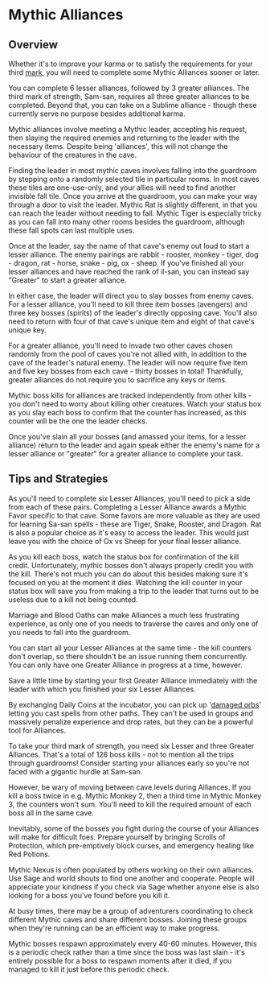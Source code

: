 # Mythic Alliances

## Overview

Whether it's to improve your karma or to satisfy the requirements for your third [mark](character/marks.md), you will need to complete some Mythic Alliances sooner or later.

You can complete 6 lesser alliances, followed by 3 greater alliances. The third mark of strength, Sam-san, requires all three greater alliances to be completed. Beyond that, you can take on a Sublime alliance - though these currently serve no purpose besides additional karma.

Mythic alliances involve meeting a Mythic leader, accepting his request, then slaying the required enemies and returning to the leader with the necessary items. Despite being 'alliances', this will not change the behaviour of the creatures in the cave.

Finding the leader in most mythic caves involves falling into the guardroom by stepping onto a randomly selected tile in particular rooms. In most caves these tiles are one-use-only, and your allies will need to find another invisible fall tile. Once you arrive at the guardroom, you can make your way through a door to visit the leader. Mythic Rat is slightly different, in that you can reach the leader without needing to fall. Mythic Tiger is especially tricky as you can fall into many other rooms besides the guardroom, although these fall spots can last multiple uses.

Once at the leader, say the name of that cave's enemy out loud to start a lesser alliance. The enemy pairings are rabbit - rooster, monkey - tiger, dog - dragon, rat - horse, snake - pig, ox - sheep. If you've finished all your lesser alliances and have reached the rank of il-san, you can instead say "Greater" to start a greater alliance.

In either case, the leader will direct you to slay bosses from enemy caves. For a lesser alliance, you'll need to kill three item bosses (avengers) and three key bosses (spirits) of the leader's directly opposing cave. You'll also need to return with four of that cave's unique item and eight of that cave's unique key.

For a greater alliance, you'll need to invade two other caves chosen randomly from the pool of caves you're not allied with, in addition to the cave of the leader's natural enemy. The leader will now require five item and five key bosses from each cave - thirty bosses in total! Thankfully, greater alliances do not require you to sacrifice any keys or items.

Mythic boss kills for alliances are tracked independently from other kills - you don't need to worry about killing other creatures. Watch your status box as you slay each boss to confirm that the counter has increased, as this counter will be the one the leader checks.

Once you've slain all your bosses (and amassed your items, for a lesser alliance) return to the leader and again speak either the enemy's name for a lesser alliance or "greater" for a greater alliance to complete your task.

## Tips and Strategies

As you'll need to complete six Lesser Alliances, you'll need to pick a side from each of these pairs. Completing a Lesser Alliance awards a Mythic Favor specific to that cave. Some favors are more valuable as they are used for learning Sa-san spells - these are Tiger, Snake, Rooster, and Dragon. Rat is also a popular choice as it's easy to access the leader. This would just leave you with the choice of Ox vs Sheep for your final lesser alliance.

As you kill each boss, watch the status box for confirmation of the kill credit. Unfortunately, mythic bosses don't always properly credit you with the kill. There's not much you can do about this besides making sure it's focused on you at the moment it dies. Watching the kill counter in your status box will save you from making a trip to the leader that turns out to be useless due to a kill not being counted.

Marriage and Blood Oaths can make Alliances a much less frustrating experience, as only one of you needs to traverse the caves and only one of you needs to fall into the guardroom.

You can start all your Lesser Alliances at the same time - the kill counters don't overlap, so there shouldn't be an issue running them concurrently. You can only have one Greater Alliance in progress at a time, however.

Save a little time by starting your first Greater Alliance immediately with the leader with which you finished your six Lesser Alliances.

By exchanging Daily Coins at the incubator, you can pick up '[damaged orbs](combat/orbs.md)' letting you cast spells from other paths. They can't be used in groups and massively penalize experience and drop rates, but they can be a powerful tool for Alliances.

To take your third mark of strength, you need six Lesser and three Greater Alliances. That's a total of 126 boss kills - not to mention all the trips through guardrooms! Consider starting your alliances early so you're not faced with a gigantic hurdle at Sam-san.

However, be wary of moving between cave levels during Alliances. If you kill a boss twice in e.g. Mythic Monkey 2, then a third time in Mythic Monkey 3, the counters won't sum. You'll need to kill the required amount of each boss all in the same cave.

Inevitably, some of the bosses you fight during the course of your Alliances will make for difficult foes. Prepare yourself by bringing Scrolls of Protection, which pre-emptively block curses, and emergency healing like Red Potions.

Mythic Nexus is often populated by others working on their own alliances. Use Sage and world shouts to find one another and cooperate. People will appreciate your kindness if you check via Sage whether anyone else is also looking for a boss you've found before you kill it.

At busy times, there may be a group of adventurers coordinating to check different Mythic caves and share different bosses. Joining these groups when they're running can be an efficient way to make progress.

Mythic bosses respawn approximately every 40-60 minutes. However, this is a periodic check rather than a time since the boss was last slain - it's entirely possible for a boss to respawn moments after it died, if you managed to kill it just before this periodic check.
